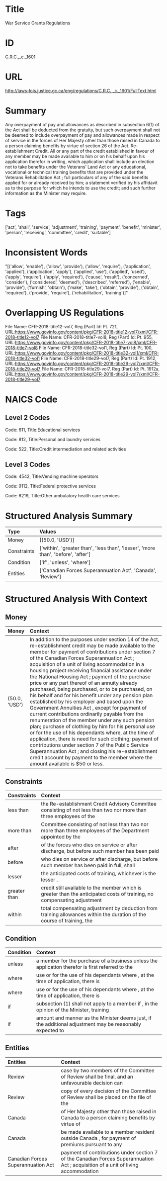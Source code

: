 # Title
War Service Grants Regulations


# ID
C.R.C.,_c._1601

# URL
http://laws-lois.justice.gc.ca/eng/regulations/C.R.C.,_c._1601/FullText.html


# Summary
Any overpayment of pay and allowances as described in subsection 6(1) of the Act shall be deducted from the gratuity, but such overpayment shall not be deemed to include overpayment of pay and allowances made in respect of service in the forces of Her Majesty other than those raised in Canada to a person claiming benefits by virtue of section 26 of the Act. Re-establishment Credit.
All or any part of the credit established in favour of any member may be made available to him or on his behalf upon his application therefor in writing, which application shall include an election not to take benefits under the  Veterans’ Land Act  or any educational, vocational or technical training benefits that are provided under the  Veterans Rehabilitation Act ; full particulars of any of the said benefits applied for or already received by him; a statement verified by his affidavit as to the purpose for which he intends to use the credit; and such further information as the Minister may require.


# Tags
['act', 'shall', 'service', 'adjustment', 'training', 'payment', 'benefit', 'minister', 'person', 'receiving', 'committee', 'credit', 'suitable']


# Inconsistent Words
"[('allow', 'enable'), ('allow', 'provide'), ('allow', 'require'), ('application', 'applied'), ('application', 'apply'), ('applied', 'use'), ('applied', 'used'), ('apply', 'require'), ('apply', 'required'), ('cause', 'result'), ('concerned', 'consider'), ('considered', 'deemed'), ('described', 'referred'), ('enable', 'provide'), ('furnish', 'obtain'), ('make', 'take'), ('obtain', 'provide'), ('obtain', 'required'), ('provide', 'require'), ('rehabilitation', 'training')]"


# Overlapping US Regulations
File Name: CFR-2018-title12-vol7, Reg (Part) Id: Pt. 721, URL:https://www.govinfo.gov/content/pkg/CFR-2018-title12-vol7/xml/CFR-2018-title12-vol7
File Name: CFR-2018-title7-vol8, Reg (Part) Id: Pt. 955, URL:https://www.govinfo.gov/content/pkg/CFR-2018-title7-vol8/xml/CFR-2018-title7-vol8
File Name: CFR-2018-title32-vol1, Reg (Part) Id: Pt. 100, URL:https://www.govinfo.gov/content/pkg/CFR-2018-title32-vol1/xml/CFR-2018-title32-vol1
File Name: CFR-2018-title29-vol7, Reg (Part) Id: Pt. 1912, URL:https://www.govinfo.gov/content/pkg/CFR-2018-title29-vol7/xml/CFR-2018-title29-vol7
File Name: CFR-2018-title29-vol7, Reg (Part) Id: Pt. 1912a, URL:https://www.govinfo.gov/content/pkg/CFR-2018-title29-vol7/xml/CFR-2018-title29-vol7



# NAICS Code
## Level 2 Codes
Code: 611, Title:Educational services

Code: 812, Title:Personal and laundry services

Code: 522, Title:Credit intermediation and related activities




## Level 3 Codes
Code: 4542, Title:Vending machine operators

Code: 9112, Title:Federal protective services

Code: 6219, Title:Other ambulatory health care services







# Structured Analysis Summary
| Type        | Values                                                                            |
|:------------|:----------------------------------------------------------------------------------|
| Money       | [(50.0, 'USD')]                                                                   |
| Constraints | ['within', 'greater than', 'less than', 'lesser', 'more than', 'before', 'after'] |
| Condition   | ['if', 'unless', 'where']                                                         |
| Entities    | ['Canadian Forces Superannuation Act', 'Canada', 'Review']                        |


# Structured Analysis With Context
 


## Money
| Money         | Context                                                                                                                                                                                                                                                                                                                                                                                                                                                                                                                                                                                                                                                                                                                                                                                                                                                                                                                                                                                                                                                                                                       |
|:--------------|:--------------------------------------------------------------------------------------------------------------------------------------------------------------------------------------------------------------------------------------------------------------------------------------------------------------------------------------------------------------------------------------------------------------------------------------------------------------------------------------------------------------------------------------------------------------------------------------------------------------------------------------------------------------------------------------------------------------------------------------------------------------------------------------------------------------------------------------------------------------------------------------------------------------------------------------------------------------------------------------------------------------------------------------------------------------------------------------------------------------|
| (50.0, 'USD') | In addition to the purposes under section 14 of the Act, re-establishment credit may be made available to the member for payment of contributions under section 7 of the  Canadian Forces Superannuation Act ; acquisition of a unit of living accommodation in a housing project receiving financial assistance under the  National Housing Act ; payment of the purchase price or any part thereof of an annuity already purchased, being purchased, or to be purchased, on his behalf and for his benefit under any pension plan established by his employer and based upon the  Government Annuities Act , except for payment of current contributions ordinarily payable from the renumeration of the member under any such pension plan; purchase of clothing by him for his personal use or for the use of his dependants where, at the time of application, there is need for such clothing; payment of contributions under section 7 of the  Public Service Superannuation Act ; and closing his re-establishment credit account by payment to the member where the amount available is $50 or less. |


## Constraints
| Constraints   | Context                                                                                                                  |
|:--------------|:-------------------------------------------------------------------------------------------------------------------------|
| less than     | the Re-establishment Credit Advisory Committee consisting of not less than two nor more than three employees of the      |
| more than     | Committee consisting of not less than two nor more than three employees of the Department appointed by the               |
| after         | of the forces who dies on service or after discharge, but before such member has been paid                               |
| before        | who dies on service or after discharge, but before such member has been paid in full, shall                              |
| lesser        | the anticipated costs of training, whichever is the lesser .                                                             |
| greater than  | credit still available to the member which is greater than the anticipated costs of training, no compensating adjustment |
| within        | total compensating adjustment by deduction from training allowances within the duration of the course of training, the   |


## Condition
| Condition   | Context                                                                                                  |
|:------------|:---------------------------------------------------------------------------------------------------------|
| unless      | a member for the purchase of a business unless the application therefor is first referred to the         |
| where       | use or for the use of his dependants where , at the time of application, there is                        |
| where       | use or for the use of his dependants where , at the time of application, there is                        |
| if          | subsection (1) shall not apply to a member if , in the opinion of the Minister, training                 |
| if          | amount and manner as the Minister deems just, if the additional adjustment may be reasonably expected to |


## Entities
| Entities                           | Context                                                                                                                            |
|:-----------------------------------|:-----------------------------------------------------------------------------------------------------------------------------------|
| Review                             | case by two members of the Committee of Review shall be final, and an unfavourable decision can                                    |
| Review                             | copy of every decision of the Committee of Review shall be placed on the file of the                                               |
| Canada                             | of Her Majesty other than those raised in Canada to a person claiming benefits by virtue of                                        |
| Canada                             | be made available to a member resident outside Canada , for payment of premiums pursuant to any                                    |
| Canadian Forces Superannuation Act | payment of contributions under section 7 of the Canadian Forces Superannuation Act ; acquisition of a unit of living accommodation |


